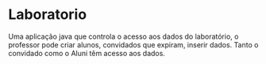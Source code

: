 # Laboratorio
 Uma aplicação java que controla o acesso aos dados do laboratório, o professor pode criar alunos, convidados que expiram, inserir dados. Tanto o convidado como o Aluni têm acesso aos dados.
